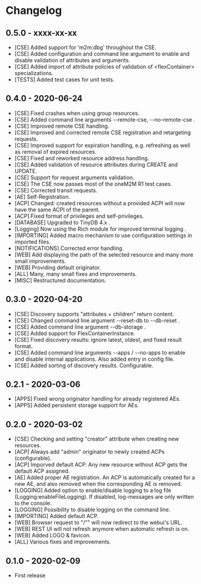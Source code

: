 # Changelog

## 0.5.0 - xxxx-xx-xx
- [CSE] Added support for 'm2m:dbg' throughout the CSE.
- [CSE] Added configuration and command line argument to enable and disable validation of attributes and arguments.
- [CSE] Added import of attribute policies of validation of &lt;flexContainer> specializations.
- [TESTS] Added test cases for unit tests.


## 0.4.0 - 2020-06-24
- [CSE] Fixed crashes when using group resources.
- [CSE] Added command line arguments --remote-cse, --no-remote-cse .
- [CSE] Improved remote CSE handling.
- [CSE] Improved and corrected remote CSE registration and retargeting requests.
- [CSE] Improved support for expiration handling, e.g. refreshing as well as removal of expired resources.
- [CSE] Fixed and reworked resource address handling.
- [CSE] Added validation of resource attributes during CREATE and UPDATE.
- [CSE] Support for request arguments validation.
- [CSE] The CSE now passes most of the oneM2M R1 test cases.
- [CSE] Corrected transit requests.
- [AE] Self-Registration.
- [ACP] Changed: created resources without a provided ACPI will now have the same ACPI of the parent.
- [ACP] Fixed format of privileges and self-privileges.
- [DATABASE] Upgraded to TinyDB 4.x .
- [Logging] Now using the Rich module for improved terminal logging .
- [IMPORTING] Added macro mechanism to use configuration settings in imported files.
- [NOTIFICATIONS] Corrected error handling.
- [WEB] Add displaying the path of the selected resource and many more small improvements.
- [WEB] Providing default originator.
- [ALL] Many, many small fixes and improvements.
- [MISC] Restructured documentation.


## 0.3.0 - 2020-04-20
- [CSE] Discovery supports "attributes + children" return content.
- [CSE] Changed command line argument --reset-db to --db-reset .
- [CSE] Added command line argument --db-storage .
- [CSE] Added support for FlexContainerInstance.
- [CSE] Fixed discovery results: ignore latest, oldest, and fixed result format.
- [CSE] Added command line arguments --apps / --no-apps to enable and disable internal applications. Also added entry in config file.
- [CSE] Added sorting of discovery results. Configurable.

## 0.2.1 - 2020-03-06
- [APPS] Fixed wrong originator handling for already registered AEs.
- [APPS] Added persistent storage support for AEs.

## 0.2.0 - 2020-03-02
- [CSE] Checking and setting "creator" attribute when creating new resources.
- [ACP] Always add "admin" originator to newly created ACPs (configurable).
- [ACP] Imporved default ACP. Any new resource without ACP gets the default ACP assigned.
- [AE] Added proper AE registration. An ACP is automatically created for a new AE, and also removed when the corresponding AE is removed.
- [LOGGING] Added option to enable/disable logging to a log file (Logging:enableFileLogging). If disabled, log-messages are only written to the console.
- [LOGGING] Possibility to disable logging on the command line.
- [IMPORTING] Added default ACP. 
- [WEB] Browser request to "/"" will now redirect to the webui's URL.
- [WEB] REST UI will not refresh anymore when automatic refresh is on.
- [WEB] Added LOGO & favicon.
- [ALL] Various fixes and improvements.

## 0.1.0 - 2020-02-09
- First release
